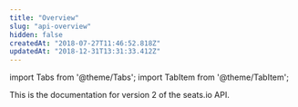 ```yaml
---
title: "Overview"
slug: "api-overview"
hidden: false
createdAt: "2018-07-27T11:46:52.818Z"
updatedAt: "2018-12-31T13:31:33.412Z"
---
```


import Tabs from '@theme/Tabs';
import TabItem from '@theme/TabItem';

This is the documentation for version 2 of the seats.io API.

